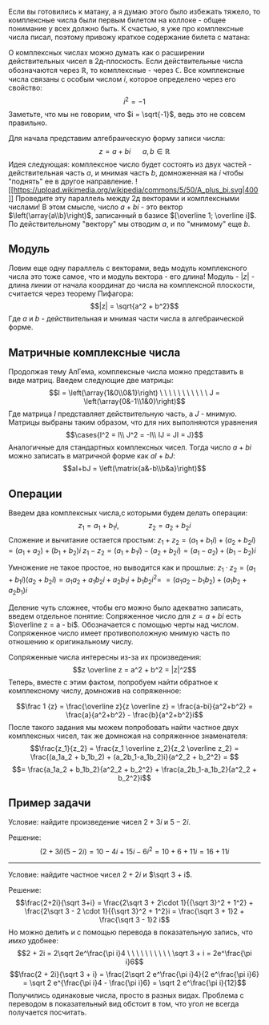 Если вы готовились к матану, а я думаю этого было избежать тяжело, то комплексные числа были первым билетом на коллоке - общее понимание у всех должно быть. К счастью, я уже про комплексные числа писал, поэтому привожу краткое содержание билета с матана:

О комплексных числах можно думать как о расширении действительных чисел в 2д-плоскость. Если действительные числа обозначаются через $\mathbb R$, то комплексные - через $\mathbb C$. Все комплексные числа связаны с особым числом $i$, которое определено через его свойство:
$$i^2 = -1$$
Заметьте, что мы не говорим, что $i = \sqrt{-1}$, ведь это не совсем правильно.

Для начала представим алгебраическую форму записи числа:
$$z = a + bi \ \ \ \ \  \ a,b\in \mathbb R$$
Идея следующая: комплексное число будет состоять из двух частей - действительная часть $a$, и мнимая часть $b$, домноженная на $i$ чтобы "поднять" ее в другое направление.
![[https://upload.wikimedia.org/wikipedia/commons/5/50/A_plus_bi.svg|400]]
Проведите эту параллель между 2д векторами и комплексными числами! В этом смысле, число $a+bi$ - это вектор $\left(\array{a\\b}\right)$, записанный в базисе $[\overline 1; \overline i]$. По действительному "вектору" мы отводим $a$, и по "мнимому" еще $b$.
## Модуль
Ловим еще одну параллель с векторами, ведь модуль комплексного числа это тоже самое, что и модуль вектора - его длина!
Модуль - $|z|$ - длина линии от начала координат до числа на комплексной плоскости, считается через теорему Пифагора:
$$|z| = \sqrt{a^2 + b^2}$$
Где $a$ и $b$ - действительная и мнимая части числа в алгебраической форме.

## Матричные комплексные числа
Продолжая тему АлГема, комплексные числа можно представить в виде матриц. Введем следующие две матрицы:
$$I = \left(\array{1&0\\0&1}\right) \ \ \ \ \ \ \ \ \ \ \ J = \left(\array{0&-1\\1&0}\right)$$
Где матрица $I$ представляет действительную часть, а $J$ - мнимую. Матрицы выбраны таким образом, что для них выполняются уравнения $$\cases{I^2 = I\\ J^2 = -I\\ IJ = JI = J}$$
Аналогичные для стандартных комплексных чисел.
Тогда число $a+bi$ можно записать в матричной форме как $aI + bJ$:
$$aI+bJ = \left(\matrix{a&-b\\b&a}\right)$$
## Операции
Введем два комплексных числа,с которыми будем делать операции:
$$z_1 = a_1 + b_1i, \ \ \ \ \ \ \ \ \ \ \ \ \ \ \ z_2 = a_2 + b_2i$$
Сложение и вычитание остается простым:
$z_1 + z_2 = (a_1 + b_1i) + (a_2 + b_2i) = (a_1+a_2) + (b_1+b_2)i$
$z_1 - z_2 = (a_1 + b_1i) - (a_2 + b_2i) = (a_1-a_2) + (b_1-b_2)i$

Умножение не такое простое, но выводится как и прошлые:
$z_1 \cdot z_2 = (a_1 + b_1i)(a_2 + b_2i) = a_1a_2 + a_1b_2i + a_2b_1i + b_1b_2i^2 =$
$= (a_1a_2 - b_1b_2) + (a_1b_2 + a_2b_1)i$

Деление чуть сложнее, чтобы его можно было адекватно записать, введем отдельное понятие:
Сопряженное число для $z = a + bi$ есть $\overline z = a - bi$. Обозначается с помощью черты над числом. Сопряженное число имеет противоположную мнимую часть по отношению к оригинальному числу.

Сопряженные числа интересны из-за их произведения:
$$z \overline z = a^2 + b^2 = |z|^2$$
Теперь, вместе с этим фактом, попробуем найти обратное к комплексному числу, домножив на сопряженное:

$$\frac 1 {z} = \frac{\overline z}{z \overline z} = \frac{a-bi}{a^2+b^2} = \frac{a}{a^2+b^2} - \frac{b}{a^2+b^2}i$$
После такого задания мы можем попробовать найти частное двух комплексных чисел, так же домножая на сопряженное знаменателя:
$$\frac{z_1}{z_2} = \frac{z_1 \overline z_2}{z_2 \overline z_2} = \frac{(a_1a_2 + b_1b_2) + (a_2b_1-a_1b_2)i}{a^2_2 + b_2^2} = $$
$$= \frac{a_1a_2 + b_1b_2}{a^2_2 + b_2^2} + \frac{a_2b_1-a_1b_2}{a^2_2 + b_2^2}i$$
## Пример задачи
Условие: найдите произведение чисел $2+3i$ и $5-2i$.

Решение:
$$(2+3i)(5-2i) = 10 -4i + 15i -6i^2 = 10+6+11i=16+11i$$

---
Условие: найдите частное чисел $2 + 2i$ и $\sqrt 3 + i$.

Решение:
$$\frac{2+2i}{\sqrt 3+i} = \frac{2\sqrt 3 + 2\cdot 1}{{\sqrt 3}^2 + 1^2} + \frac{2\sqrt 3 - 2 \cdot 1}{{\sqrt 3}^2 + 1^2}i = \frac{\sqrt 3 + 1}2 + \frac{\sqrt 3 - 1}2 i$$
Но можно делить и с помощью перевода в показательную запись, что *имхо* удобнее:
$$2 + 2i = 2\sqrt 2e^\frac{\pi i}4  \ \ \ \ \ \ \ \ \ \ \sqrt 3 + i = 2e^\frac{\pi i}6$$
$$\frac{2 + 2i}{\sqrt 3 + i} = \frac{2\sqrt 2 e^\frac{\pi i}4}{2 e^\frac{\pi i}6} = \sqrt 2 e^{\frac{\pi i}4 - \frac{\pi i}6} = \sqrt 2 e^\frac{\pi i}{12}$$
Получились одинаковые числа, просто в разных видах.
Проблема с переводом в показательный вид обстоит в том, что угол не всегда получается посчитать.
